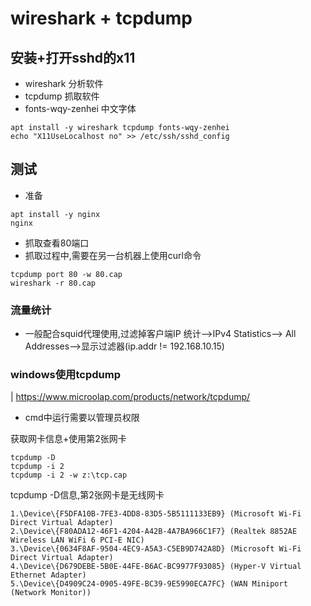 # wireshark + tcpdump

## 安装+打开sshd的x11
* wireshark 分析软件
* tcpdump 抓取软件
* fonts-wqy-zenhei 中文字体
```
apt install -y wireshark tcpdump fonts-wqy-zenhei
echo "X11UseLocalhost no" >> /etc/ssh/sshd_config
```

## 测试
* 准备
```
apt install -y nginx
nginx
```

* 抓取查看80端口
* 抓取过程中,需要在另一台机器上使用curl命令
```
tcpdump port 80 -w 80.cap
wireshark -r 80.cap
```

### 流量统计
* 一般配合squid代理使用,过滤掉客户端IP
统计-->IPv4 Statistics--> All Addresses-->显示过滤器(ip.addr != 192.168.10.15)

### windows使用tcpdump
| https://www.microolap.com/products/network/tcpdump/
* cmd中运行需要以管理员权限

获取网卡信息+使用第2张网卡
```
tcpdump -D
tcpdump -i 2
tcpdump -i 2 -w z:\tcp.cap
```

tcpdump -D信息,第2张网卡是无线网卡
```
1.\Device\{F5DFA10B-7FE3-4DD8-83D5-5B5111133EB9} (Microsoft Wi-Fi Direct Virtual Adapter)
2.\Device\{F80ADA12-46F1-4204-A42B-4A7BA966C1F7} (Realtek 8852AE Wireless LAN WiFi 6 PCI-E NIC)
3.\Device\{0634F8AF-9504-4EC9-A5A3-C5EB9D742A8D} (Microsoft Wi-Fi Direct Virtual Adapter)
4.\Device\{D679DEBE-5B0E-44FE-B6AC-BC9977F93085} (Hyper-V Virtual Ethernet Adapter)
5.\Device\{D4909C24-0905-49FE-BC39-9E5990ECA7FC} (WAN Miniport (Network Monitor))
```